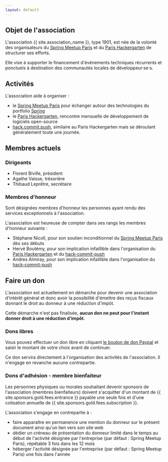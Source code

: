 ```yaml
---
layout: default
---
```


## Objet de l'association

L'association {{ site.association_name }}, type 1901, est née de la volonté des organisateurs du [Spring Meetup Paris](https://www.meetup.com/Spring-Meetup-Paris/) et du [Paris Hackergarten](https://www.meetup.com/Paris-Hackergarten/) de structurer ses efforts.

Elle vise à supporter le financement d'événements techniques récurrents et ponctuels à destination des communautés locales de développeur&middot;se&middot;s.

## Activités

L'association aide à organiser :

 - le [Spring Meetup Paris](https://www.meetup.com/Spring-Meetup-Paris/) pour échanger autour des technologies du portfolio [Spring](https://spring.io/projects)
 - le [Paris Hackergarten](https://www.meetup.com/Paris-Hackergarten/), rencontre mensuelle de développement de logiciels open-source
 - [hack.commit.push](https://hack-commit-pu.sh/), similaire au Paris Hackergarten mais se déroulant généralement toute une journée.

## Membres actuels

### Dirigeants

 - Florent Biville, président
 - Agathe Vaisse, trésorière
 - Thibaud Leprêtre, secrétaire

### Membres d'honneur

Sont désignées membres d'honneur les personnes ayant rendu des services exceptionnels à l'association.

L'association est heureuse de compter dans ses rangs les membres d'honneur suivants :

 - Stéphane Nicoll, pour son soutien inconditionnel du [Spring Meetup Paris](https://www.meetup.com/Spring-Meetup-Paris/) dès ses débuts
 - Hervé Boutémy, pour son implication infaillible dans l'organisation du [Paris Hackergarten](https://www.meetup.com/Paris-Hackergarten/) et du [hack-commit-push](https://hack-commit-pu.sh/)
 - Andres Almiray, pour son implication infaillible dans l'organisation du [hack-commit-push](https://hack-commit-pu.sh/)

## Faire un don

L'association est actuellement en démarche pour devenir une association d'intérêt général et donc avoir la possibilité d'émettre des reçus fiscaux donnant le droit au donneur à une réduction d'impôt.

Cette démarche n'est pas finalisée, **aucun don ne peut pour l'instant donner droit à une réduction d'impôt.**

### Dons libres

Vous pouvez effectuer un don libre en cliquant [le bouton de don Paypal](#paypal_gift) et saisir le montant de votre choix avant de continuer.

Ce don servira directement à l'organisation des activités de l'association.
Il n'engage en revanche aucune contrepartie. 

### Dons d'adhésion - membre bienfaiteur

Les personnes physiques ou morales souhaitant devenir sponsors de l'association (membres bienfaiteurs) doivent s'acquitter d'un montant de {{ site.sponsors.gold.fees.entrance }} payable une seule fois et d'une cotisation annuelle de {{ site.sponsors.gold.fees.subscription }}.

L'association s'engage en contrepartie à :

 - faire apparaître en permanence une mention du donneur sur le présent document ainsi qu'un lien vers son site web
 - dédier un créneau de présentation du donneur limité dans le temps au début de l'activité désignée par l'entreprise (par défaut : Spring Meetup Paris), répétable 3 fois dans les 12 mois
 - héberger l'activité désignée par l'entreprise (par défaut : Spring Meetup Paris) une fois dans l'année


